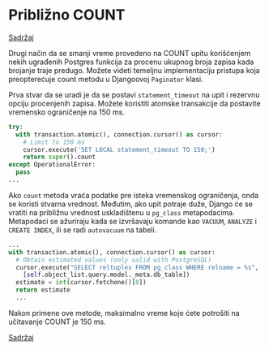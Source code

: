 
# Približno COUNT

[Sadržaj](00_sadrzaj.md)

Drugi način da se smanji vreme provedeno na COUNT upitu korišćenjem nekih ugrađenih Postgres funkcija za procenu ukupnog broja zapisa kada brojanje traje predugo. Možete videti temeljnu implementaciju pristupa koja preopterećuje count metodu u Djangoovoj `Paginator` klasi.

Prva stvar da se uradi je da se postavi `statement_timeout` na upit i rezervnu opciju procenjenih zapisa. Možete koristiti atomske transakcije da postavite vremensko ograničenje na 150 ms.

```py
try:
  with transaction.atomic(), connection.cursor() as cursor:
    # Limit to 150 ms
    cursor.execute('SET LOCAL statement_timeout TO 150;')
    return super().count
except OperationalError:
  pass
...
```

Ako `count` metoda vraća podatke pre isteka vremenskog ograničenja, onda se koristi stvarna vrednost. Međutim, ako upit potraje duže, Django će se vratiti na približnu vrednost uskladištenu u `pg_class` metapodacima. Metapodaci se ažuriraju kada se izvršavaju komande kao `VACUUM`, `ANALYZE` i `CREATE INDEX`, ili se radi `autovacuum`  na tabeli.

```py
...
with transaction.atomic(), connection.cursor() as cursor:
  # Obtain estimated values (only valid with PostgreSQL)
  cursor.execute("SELECT reltuples FROM pg_class WHERE relname = %s",
    [self.object_list.query.model._meta.db_table])
  estimate = int(cursor.fetchone()[0])
  return estimate
  ...
```

Nakon primene ove metode, maksimalno vreme koje ćete potrošiti na učitavanje COUNT je 150 ms.

[Sadržaj](00_sadrzaj.md)
